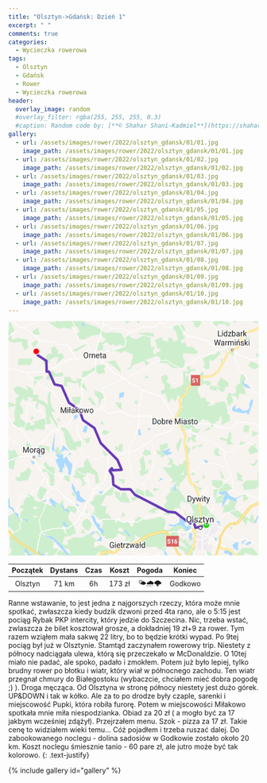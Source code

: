 ```yaml
---
title: "Olsztyn->Gdańsk: Dzień 1"
excerpt: " "
comments: true
categories:
  - Wycieczka rowerowa
tags:
  - Olsztyn
  - Gdańsk
  - Rower  
  - Wycieczka rowerowa
header:
  overlay_image: random
  #overlay_filter: rgba(255, 255, 255, 0.3)
  #caption: Random code by: [**© Shahar Shani-Kadmiel**](https://shaharkadmiel.github.io)"
gallery:
  - url: /assets/images/rower/2022/olsztyn_gdansk/01/01.jpg
    image_path: /assets/images/rower/2022/olsztyn_gdansk/01/01.jpg
  - url: /assets/images/rower/2022/olsztyn_gdansk/01/02.jpg
    image_path: /assets/images/rower/2022/olsztyn_gdansk/01/02.jpg
  - url: /assets/images/rower/2022/olsztyn_gdansk/01/03.jpg
    image_path: /assets/images/rower/2022/olsztyn_gdansk/01/03.jpg
  - url: /assets/images/rower/2022/olsztyn_gdansk/01/04.jpg
    image_path: /assets/images/rower/2022/olsztyn_gdansk/01/04.jpg
  - url: /assets/images/rower/2022/olsztyn_gdansk/01/05.jpg
    image_path: /assets/images/rower/2022/olsztyn_gdansk/01/05.jpg
  - url: /assets/images/rower/2022/olsztyn_gdansk/01/06.jpg
    image_path: /assets/images/rower/2022/olsztyn_gdansk/01/06.jpg
  - url: /assets/images/rower/2022/olsztyn_gdansk/01/07.jpg
    image_path: /assets/images/rower/2022/olsztyn_gdansk/01/07.jpg
  - url: /assets/images/rower/2022/olsztyn_gdansk/01/08.jpg
    image_path: /assets/images/rower/2022/olsztyn_gdansk/01/08.jpg
  - url: /assets/images/rower/2022/olsztyn_gdansk/01/09.jpg
    image_path: /assets/images/rower/2022/olsztyn_gdansk/01/09.jpg
  - url: /assets/images/rower/2022/olsztyn_gdansk/01/10.jpg
    image_path: /assets/images/rower/2022/olsztyn_gdansk/01/10.jpg
---
```

![mapka](/assets/images/rower/2022/olsztyn_gdansk/01/mapka.png)

|Początek|Dystans|Czas|Koszt|Pogoda|Koniec|
|:---:|:---:|:---:|:---:|:---:|:---:|
|Olsztyn| 71 km| 6h| 173 zł|🌤️🌧️🌩️|Godkowo|

Ranne wstawanie, to jest jedna z najgorszych rzeczy, która może mnie spotkać, zwłaszcza kiedy budzik dzwoni przed 4ta rano, ale o 5:15 jest pociąg Rybak PKP intercity, który jedzie do Szczecina. Nic, trzeba wstać, zwlaszcza że bilet kosztował grosze, a dokładniej 19 zł+9 za rower. Tym razem wziąłem mała sakwę 22 litry, bo to będzie krótki wypad. 
Po 9tej pociąg był już w Olsztynie. Stamtąd zaczynałem rowerowy trip. Niestety z północy nadciągała ulewa, którą się przeczekało w McDonaldzie. O 10tej miało nie padać, ale spoko, padało i zmokłem. Potem już było lepiej, tylko brudny rower po błotku i wiatr, który wiał w północnego zachodu. Ten wiatr przegnał chmury do Białegostoku (wybaczcie, chciałem mieć dobra pogodę ;) ). Droga męcząca. Od Olsztyna w stronę północy niestety jest dużo górek. UP&DOWN i tak w kółko. Ale za to po drodze były czaple, sarenki i miejscowość Pupki, która robiła furorę. Potem w miejscowości Miłakowo spotkała mnie miła niespodzianka. Obiad za 20 zł ( a mogło być za 17 jakbym wcześniej zdążył). Przejrzałem menu. Szok - pizza za 17 zł. Takie cenę to widziałem wieki temu... Cóż pojadłem i trzeba ruszać dalej. Do zabookowanego noclegu - dolina sadosiów w Godkowie zostało około 20 km. Koszt noclegu śmiesznie tanio - 60 pare zł, ale jutro może być tak kolorowo. 
{: .text-justify}

{% include gallery id="gallery" %}
